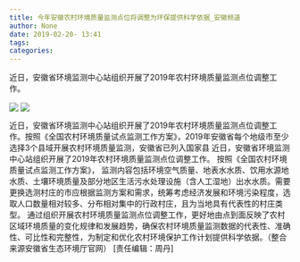 ```yaml
---
title: 今年安徽农村环境质量监测点位将调整为环保提供科学依据_安徽频道
author: None
date: 2019-02-20- 13:41
tags: 
categories: 
---
```

近日，安徽省环境监测中心站组织开展了2019年农村环境质量监测点位调整工作。
<!-- more -->
                
<img align="center" border="0" src="http://p1.ifengimg.com/a/2019_08/fa2942421b2e243_size96_w1208_h330.png" />
                
<img align="center" border="0" src="http://p2.ifengimg.com/a/2016/0810/204c433878d5cf9size1_w16_h16.png" />
            
近日，安徽省环境监测中心站组织开展了2019年农村环境质量监测点位调整工作。按照《全国农村环境质量试点监测工作方案》，2019年安徽省每个地级市至少选择3个县域开展农村环境质量监测，安徽省已列入国家县
近日，安徽省环境监测中心站组织开展了2019年农村环境质量监测点位调整工作。
按照《全国农村环境质量试点监测工作方案》，
监测内容包括环境空气质量、地表水水质、饮用水源地水质、土壤环境质量及部分地区生活污水处理设施（含人工湿地）出水水质。需要更换选测村庄的市应根据监测方案和需求，统筹考虑经济发展和环境污染程度，选取人口数量相对较多、分布相对集中的行政村庄，且为当地具有代表性的村庄类型。
通过组织开展农村环境质量监测点位调整工作，更好地由点到面反映了农村区域环境质量的变化规律和发展趋势，确保农村环境质量监测数据的代表性、准确性、可比性和完整性，为制定和优化农村环境保护工作计划提供科学依据。（整合来源安徽省生态环境厅官网）
[责任编辑：周丹]
            
